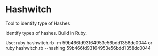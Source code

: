 # Hashwitch
Tool to identify type of Hashes

Identify types of hashes. 
Build in Ruby. 

Use: ruby hashwitch.rb -m 59b466fd93164953e56bdd1358dc0044 or <br>
ruby hashwitch.rb --hashing 59b466fd93164953e56bdd1358dc0044 
